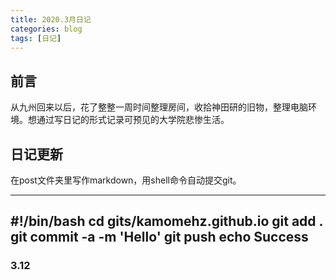 ```yaml
---
title: 2020.3月日记
categories: blog
tags: [日记]
---
```


## 前言
从九州回来以后，花了整整一周时间整理房间，收拾神田研的旧物，整理电脑环境。想通过写日记的形式记录可预见的大学院悲惨生活。

## 日记更新
在post文件夹里写作markdown，用shell命令自动提交git。

----
#!/bin/bash
cd gits/kamomehz.github.io
git add .
git commit -a -m 'Hello'
git push
echo Success
----

### 3.12

